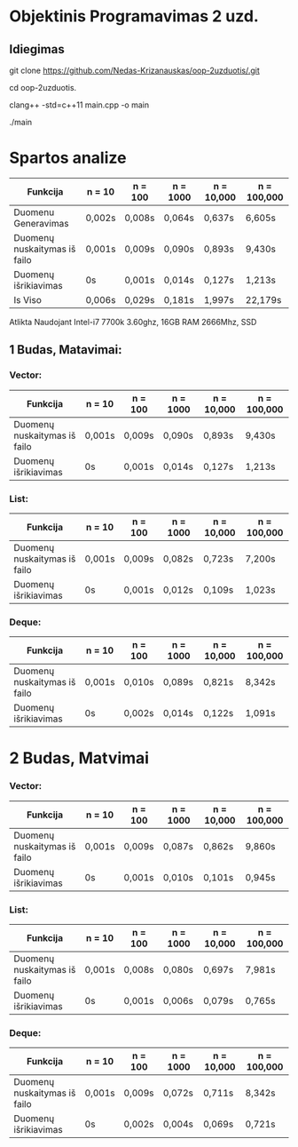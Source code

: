 # Objektinis Programavimas 2 uzd.

## Idiegimas
git clone https://github.com/Nedas-Krizanauskas/oop-2uzduotis/.git

cd oop-2uzduotis.

clang++ -std=c++11 main.cpp -o main

./main


# Spartos analize
|Funkcija|n = 10|n = 100|n = 1000|n = 10,000|n = 100,000|
|----|---|---|----|------|------|
|Duomenu Generavimas         |0,002s|0,008s|0,064s|0,637s|6,605s|
|Duomenų nuskaitymas iš failo|0,001s|0,009s|0,090s|0,893s|9,430s|
|Duomenų išrikiavimas        |0s|0,001s|0,014s|0,127s|1,213s|
|Is Viso                     |0,006s|0,029s|0,181s|1,997s|22,179s|


Atlikta Naudojant Intel-i7 7700k 3.60ghz, 16GB RAM 2666Mhz, SSD

## 1 Budas, Matavimai:

### Vector:

|Funkcija|n = 10|n = 100|n = 1000|n = 10,000|n = 100,000|
|----|---|---|----|------|------|
|Duomenų nuskaitymas iš failo|0,001s|0,009s|0,090s|0,893s|9,430s|
|Duomenų išrikiavimas |0s|0,001s|0,014s|0,127s|1,213s|
### List:
|Funkcija|n = 10|n = 100|n = 1000|n = 10,000|n = 100,000|
|----|---|---|----|------|------|
|Duomenų nuskaitymas iš failo|0,001s|0,009s|0,082s|0,723s|7,200s|
|Duomenų išrikiavimas |0s|0,001s|0,012s|0,109s|1,023s|
### Deque:
|Funkcija|n = 10|n = 100|n = 1000|n = 10,000|n = 100,000|
|----|---|---|----|------|------|
|Duomenų nuskaitymas iš failo|0,001s|0,010s|0,089s|0,821s|8,342s|
|Duomenų išrikiavimas |0s|0,002s|0,014s|0,122s|1,091s|


# 2 Budas, Matvimai
### Vector:
|Funkcija|n = 10|n = 100|n = 1000|n = 10,000|n = 100,000|
|----|---|---|----|------|------|
|Duomenų nuskaitymas iš failo|0,001s|0,009s|0,087s|0,862s|9,860s|
|Duomenų išrikiavimas |0s|0,001s|0,010s|0,101s|0,945s|
### List:
|Funkcija|n = 10|n = 100|n = 1000|n = 10,000|n = 100,000|
|----|---|---|----|------|------|
|Duomenų nuskaitymas iš failo|0,001s|0,008s|0,080s|0,697s|7,981s|
|Duomenų išrikiavimas |0s|0,001s|0,006s|0,079s|0,765s|
### Deque:
|Funkcija|n = 10|n = 100|n = 1000|n = 10,000|n = 100,000|
|----|---|---|----|------|------|
|Duomenų nuskaitymas iš failo|0,001s|0,009s|0,072s|0,711s|8,342s|
|Duomenų išrikiavimas |0s|0,002s|0,004s|0,069s|0,721s|

